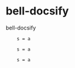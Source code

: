 # bell-docsify
bell-docsify

```json2table:a
    s = a
```

```json2table:a
    s = a
```


```json2table:a
    s = a
```